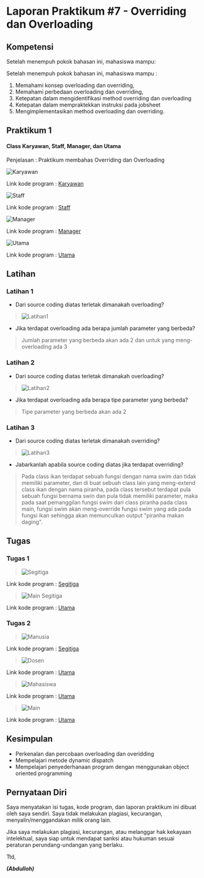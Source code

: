 # Laporan Praktikum #7 - Overriding dan Overloading

## Kompetensi

Setelah menempuh pokok bahasan ini, mahasiswa mampu:

Setelah menempuh pokok bahasan ini, mahasiswa mampu :
1. Memahami konsep overloading dan overriding,
2. Memahami perbedaan overloading dan overriding,
3. Ketepatan dalam mengidentifikasi method overriding dan overloading
4. Ketepatan dalam mempraktekkan instruksi pada jobsheet 
5. Mengimplementasikan method overloading dan overriding.

## Praktikum 1

#### Class Karyawan, Staff, Manager, dan Utama

Penjelasan : Praktikum membahas Overriding dan Overloading

![Karyawan](img/Karyawan1841720209Abdulloh.PNG)

Link kode program : [Karyawan](../../src/7_Overriding_dan_Overloading/Karyawan1841720209Abdulloh.java)

![Staff](img/Staff1841720209Abdulloh.PNG)

Link kode program : [Staff](../../src/7_Overriding_dan_Overloading/Staff1841720209Abdulloh.java)

![Manager](img/Manager1841720209Abdulloh.PNG)

Link kode program : [Manager](../../src/7_Overriding_dan_Overloading/Manager1841720209Abdulloh.java)

![Utama](img/Utama1841720209Abdulloh.PNG)

Link kode program : [Utama](../../src/7_Overriding_dan_Overloading/Utama1841720209Abdulloh.java)


## Latihan

### Latihan 1

* Dari source coding diatas terletak dimanakah overloading?
> ![Latihan1](img/Latihan1.1841720209Abdulloh.PNG)

* Jika terdapat overloading ada berapa jumlah parameter yang berbeda?
> Jumlah parameter yang berbeda akan ada 2 dan untuk yang meng-overloading ada 3



### Latihan 2

* Dari source coding diatas terletak dimanakah overloading?
> ![Latihan2](img/Latihan2.1841720209Abdulloh.PNG)

* Jika terdapat overloading ada berapa tipe parameter yang berbeda?
> Tipe parameter yang berbeda akan ada 2 



### Latihan 3

* Dari source coding diatas terletak dimanakah overriding?
> ![Latihan3](img/Latihan3.1841720209Abdulloh.PNG)

* Jabarkanlah apabila source coding diatas jika terdapat overriding?
>  Pada class ikan terdapat sebuah fungsi dengan nama swim dan tidak memiliki parameter, dan di buat sebuah class lain yang meng-extend class ikan dengan nama piranha, pada class tersebut terdapat pula sebuah fungsi bernama swin dan pula tidak memiliki parameter, maka pada saat pemanggilan fungsi swim dari class piranha pada class main, fungsi swim akan meng-override fungsi swim yang ada pada fungsi ikan sehingga akan memunculkan output "piranha makan daging".



## Tugas
### Tugas 1

> ![Segitiga](img/Segitiga1841720209Abdulloh.PNG)

Link kode program : [Segitiga](../../src/7_Overriding_dan_Overloading/Segitiga1841720209Abdulloh.java)

> ![Main Segitiga](img/MainSegitiga1841720209Abdulloh.PNG)

Link kode program : [Utama](../../src/7_Overriding_dan_Overloading/MainSegitiga1841720209Abdulloh.java)


### Tugas 2

> ![Manusia](img/Manusia1841720209Abdulloh.PNG)

Link kode program : [Segitiga](../../src/7_Overriding_dan_Overloading/Manusia1841720209Abdulloh.java)

> ![Dosen](img/Dosen1841720209Abdulloh.PNG)

Link kode program : [Utama](../../src/7_Overriding_dan_Overloading/Dosen1841720209Abdulloh.java)

> ![Mahasiswa](img/Mahasiswa1841720209Abdulloh.PNG)

Link kode program : [Utama](../../src/7_Overriding_dan_Overloading/Mahasiswa1841720209Abdulloh.java)

> ![Main](img/MainTugas21841720209Abdulloh.PNG)

Link kode program : [Utama](../../src/7_Overriding_dan_Overloading/MainTugas21841720209Abdulloh.java)

## Kesimpulan

* Perkenalan dan percobaan overloading dan overidding
* Mempelajari metode dynamic dispatch
* Mempelajari penyederhanaan program dengan menggunakan object oriented programming

## Pernyataan Diri

Saya menyatakan isi tugas, kode program, dan laporan praktikum ini dibuat oleh saya sendiri. Saya tidak melakukan plagiasi, kecurangan, menyalin/menggandakan milik orang lain.

Jika saya melakukan plagiasi, kecurangan, atau melanggar hak kekayaan intelektual, saya siap untuk mendapat sanksi atau hukuman sesuai peraturan perundang-undangan yang berlaku.

Ttd,

***(Abdulloh)***